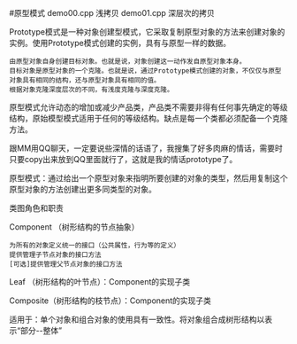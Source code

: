 #原型模式
    demo00.cpp 浅拷贝
    demo01.cpp 深层次的拷贝



Prototype模式是一种对象创建型模式，它采取复制原型对象的方法来创建对象的实例。使用Prototype模式创建的实例，具有与原型一样的数据。

    由原型对象自身创建目标对象。也就是说，对象创建这一动作发自原型对象本身。
    目标对象是原型对象的一个克隆。也就是说，通过Prototype模式创建的对象，不仅仅与原型对象具有相同的结构，还与原型对象具有相同的值。
    根据对象克隆深度层次的不同，有浅度克隆与深度克隆。

原型模式允许动态的增加或减少产品类，产品类不需要非得有任何事先确定的等级结构，原始模型模式适用于任何的等级结构。缺点是每一个类都必须配备一个克隆方法。

跟MM用QQ聊天，一定要说些深情的话语了，我搜集了好多肉麻的情话，需要时只要copy出来放到QQ里面就行了，这就是我的情话prototype了。

原型模式：通过给出一个原型对象来指明所要创建的对象的类型，然后用复制这个原型对象的方法创建出更多同类型的对象。

类图角色和职责

Component （树形结构的节点抽象）

    为所有的对象定义统一的接口（公共属性，行为等的定义）
    提供管理子节点对象的接口方法
    [可选]提供管理父节点对象的接口方法

Leaf （树形结构的叶节点）：Component的实现子类

Composite（树形结构的枝节点）：Component的实现子类

适用于：单个对象和组合对象的使用具有一致性。将对象组合成树形结构以表示“部分--整体”
